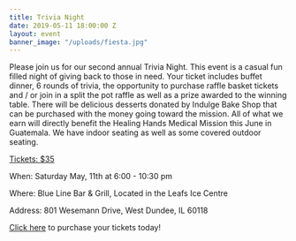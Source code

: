 ```yaml
---
title: Trivia Night
date: 2019-05-11 18:00:00 Z
layout: event
banner_image: "/uploads/fiesta.jpg"
---
```


Please join us for our second annual Trivia Night. This event is a casual fun filled night of giving back to those in need. Your ticket includes buffet dinner, 6 rounds of trivia, the opportunity to purchase raffle basket tickets and / or join in a split the pot raffle as well as a prize awarded to the winning table. There will be delicious desserts donated by Indulge Bake Shop that can be purchased with the money going toward the mission. All of what we earn will directly benefit the Healing Hands Medical Mission this June in Guatemala. We have indoor seating as well as some covered outdoor seating.

[Tickets: $35](https://www.eventbrite.com/e/healing-hands-medical-mission-trivia-night-tickets-57291263712?aff=ebdshpsearchautocomplete&amp;fbclid=IwAR1xnh1keroaQcPvOz-PhAPzsRRIZHRxAKDjOt4HpsPSOl1N4IJ9KPKgIfU)

When: Saturday May, 11th at 6:00 - 10:30 pm

Where: Blue Line Bar & Grill, Located in the Leafs Ice Centre

Address: 801 Wesemann Drive, West Dundee, IL 60118

[Click here](https://www.eventbrite.com/e/healing-hands-medical-mission-trivia-night-tickets-57291263712?aff=ebdshpsearchautocomplete&amp;fbclid=IwAR1xnh1keroaQcPvOz-PhAPzsRRIZHRxAKDjOt4HpsPSOl1N4IJ9KPKgIfU) to purchase your tickets today!